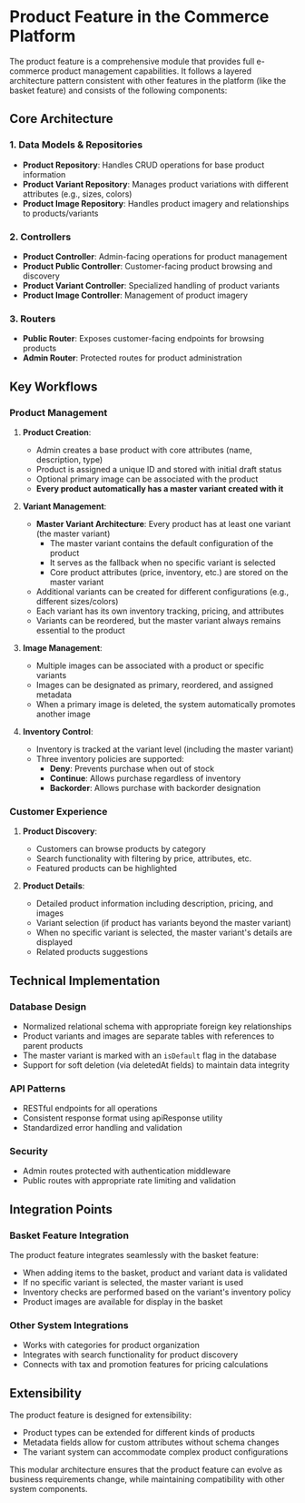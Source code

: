 # Product Feature in the Commerce Platform

The product feature is a comprehensive module that provides full e-commerce product management capabilities. It follows a layered architecture pattern consistent with other features in the platform (like the basket feature) and consists of the following components:

## Core Architecture

### 1. Data Models & Repositories
- **Product Repository**: Handles CRUD operations for base product information
- **Product Variant Repository**: Manages product variations with different attributes (e.g., sizes, colors)
- **Product Image Repository**: Handles product imagery and relationships to products/variants

### 2. Controllers
- **Product Controller**: Admin-facing operations for product management
- **Product Public Controller**: Customer-facing product browsing and discovery
- **Product Variant Controller**: Specialized handling of product variants
- **Product Image Controller**: Management of product imagery

### 3. Routers
- **Public Router**: Exposes customer-facing endpoints for browsing products
- **Admin Router**: Protected routes for product administration

## Key Workflows

### Product Management
1. **Product Creation**:
   - Admin creates a base product with core attributes (name, description, type)
   - Product is assigned a unique ID and stored with initial draft status
   - Optional primary image can be associated with the product
   - **Every product automatically has a master variant created with it**

2. **Variant Management**:
   - **Master Variant Architecture**: Every product has at least one variant (the master variant)
     - The master variant contains the default configuration of the product
     - It serves as the fallback when no specific variant is selected
     - Core product attributes (price, inventory, etc.) are stored on the master variant
   - Additional variants can be created for different configurations (e.g., different sizes/colors)
   - Each variant has its own inventory tracking, pricing, and attributes
   - Variants can be reordered, but the master variant always remains essential to the product

3. **Image Management**:
   - Multiple images can be associated with a product or specific variants
   - Images can be designated as primary, reordered, and assigned metadata
   - When a primary image is deleted, the system automatically promotes another image

4. **Inventory Control**:
   - Inventory is tracked at the variant level (including the master variant)
   - Three inventory policies are supported:
     - **Deny**: Prevents purchase when out of stock
     - **Continue**: Allows purchase regardless of inventory
     - **Backorder**: Allows purchase with backorder designation

### Customer Experience
1. **Product Discovery**:
   - Customers can browse products by category
   - Search functionality with filtering by price, attributes, etc.
   - Featured products can be highlighted

2. **Product Details**:
   - Detailed product information including description, pricing, and images
   - Variant selection (if product has variants beyond the master variant)
   - When no specific variant is selected, the master variant's details are displayed
   - Related products suggestions

## Technical Implementation

### Database Design
- Normalized relational schema with appropriate foreign key relationships
- Product variants and images are separate tables with references to parent products
- The master variant is marked with an `isDefault` flag in the database
- Support for soft deletion (via deletedAt fields) to maintain data integrity

### API Patterns
- RESTful endpoints for all operations
- Consistent response format using apiResponse utility
- Standardized error handling and validation

### Security
- Admin routes protected with authentication middleware
- Public routes with appropriate rate limiting and validation

## Integration Points

### Basket Feature Integration
The product feature integrates seamlessly with the basket feature:
- When adding items to the basket, product and variant data is validated
- If no specific variant is selected, the master variant is used
- Inventory checks are performed based on the variant's inventory policy
- Product images are available for display in the basket

### Other System Integrations
- Works with categories for product organization
- Integrates with search functionality for product discovery
- Connects with tax and promotion features for pricing calculations

## Extensibility

The product feature is designed for extensibility:
- Product types can be extended for different kinds of products
- Metadata fields allow for custom attributes without schema changes
- The variant system can accommodate complex product configurations

This modular architecture ensures that the product feature can evolve as business requirements change, while maintaining compatibility with other system components.